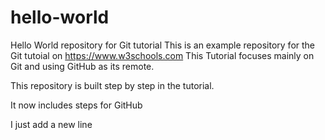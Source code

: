 # hello-world
Hello World repository for Git tutorial
This is an example repository for the Git tutoial on https://www.w3schools.com
This Tutorial focuses mainly on Git and using GitHub as its remote.

This repository is built step by step in the tutorial. 

It now includes steps for GitHub

I just add a new line
